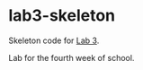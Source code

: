 # lab3-skeleton
Skeleton code for [Lab 3](https://docs.google.com/document/d/1g1shywohIEwKShodhImjwU6U94W4Krsj2bmG4ZSxcho/edit?usp=sharing). 

Lab for the fourth week of school.


